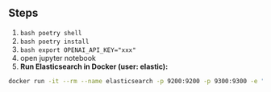 ## Steps

1.  `bash poetry shell`
2.  `bash poetry install`
3.  `bash export OPENAI_API_KEY="xxx"`
4.  open jupyter notebook
5.  **Run Elasticsearch in Docker (user: elastic):**

```bash
docker run -it --rm --name elasticsearch -p 9200:9200 -p 9300:9300 -e "discovery.type=single-node" -e "xpack.security.enabled=false" docker.elastic.co/elasticsearch/elasticsearch:8.4.3
